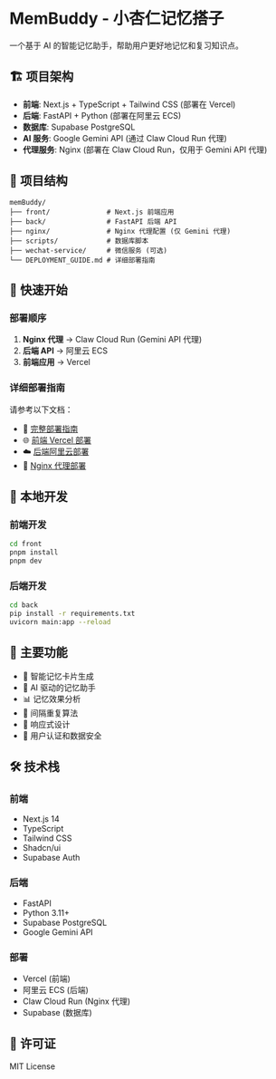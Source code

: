 # MemBuddy - 小杏仁记忆搭子

一个基于 AI 的智能记忆助手，帮助用户更好地记忆和复习知识点。

## 🏗️ 项目架构

- **前端**: Next.js + TypeScript + Tailwind CSS (部署在 Vercel)
- **后端**: FastAPI + Python (部署在阿里云 ECS)
- **数据库**: Supabase PostgreSQL
- **AI 服务**: Google Gemini API (通过 Claw Cloud Run 代理)
- **代理服务**: Nginx (部署在 Claw Cloud Run，仅用于 Gemini API 代理)

## 📁 项目结构

```
memBuddy/
├── front/              # Next.js 前端应用
├── back/               # FastAPI 后端 API
├── nginx/              # Nginx 代理配置 (仅 Gemini 代理)
├── scripts/            # 数据库脚本
├── wechat-service/     # 微信服务 (可选)
└── DEPLOYMENT_GUIDE.md # 详细部署指南
```

## 🚀 快速开始

### 部署顺序

1. **Nginx 代理** → Claw Cloud Run (Gemini API 代理)
2. **后端 API** → 阿里云 ECS
3. **前端应用** → Vercel

### 详细部署指南

请参考以下文档：

- 📖 [完整部署指南](./DEPLOYMENT_GUIDE.md)
- 🌐 [前端 Vercel 部署](./front/VERCEL_DEPLOY.md)
- ☁️ [后端阿里云部署](./back/ALIYUN_DEPLOY.md)
- 🔧 [Nginx 代理部署](./nginx/deploy-claw.sh)

## 🔧 本地开发

### 前端开发

```bash
cd front
pnpm install
pnpm dev
```

### 后端开发

```bash
cd back
pip install -r requirements.txt
uvicorn main:app --reload
```

## 🌟 主要功能

- 📝 智能记忆卡片生成
- 🧠 AI 驱动的记忆助手
- 📊 记忆效果分析
- 🔄 间隔重复算法
- 📱 响应式设计
- 🔐 用户认证和数据安全

## 🛠️ 技术栈

### 前端
- Next.js 14
- TypeScript
- Tailwind CSS
- Shadcn/ui
- Supabase Auth

### 后端
- FastAPI
- Python 3.11+
- Supabase PostgreSQL
- Google Gemini API

### 部署
- Vercel (前端)
- 阿里云 ECS (后端)
- Claw Cloud Run (Nginx 代理)
- Supabase (数据库)

## 📄 许可证

MIT License
